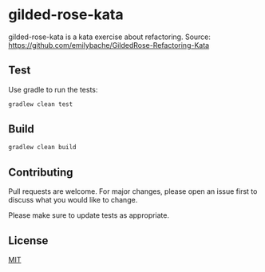 # gilded-rose-kata

gilded-rose-kata is a kata exercise about refactoring.
Source: https://github.com/emilybache/GildedRose-Refactoring-Kata

## Test

Use gradle to run the tests:

```bash
gradlew clean test
```

## Build

```bash
gradlew clean build
```

## Contributing
Pull requests are welcome. For major changes, please open an issue first to discuss what you would like to change.

Please make sure to update tests as appropriate.

## License
[MIT](https://choosealicense.com/licenses/mit/)